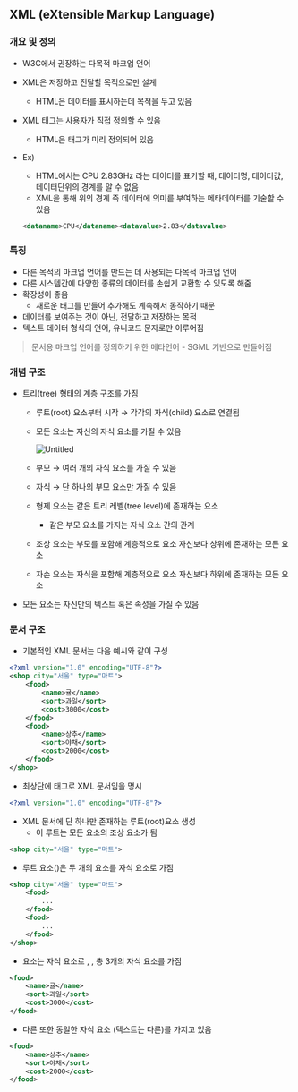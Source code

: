 ## XML (e**Xtensible Markup Language)**

### 개요 및 정의

- W3C에서 권장하는 다목적 마크업 언어
- XML은 저장하고 전달할 목적으로만 설계
    - HTML은 데이터를 표시하는데 목적을 두고 있음
- XML 태그는 사용자가 직접 정의할 수 있음
    - HTML은 태그가 미리 정의되어 있음
- Ex)
    - HTML에서는 CPU 2.83GHz 라는 데이터를 표기할 때, 데이터명, 데이터값, 데이터단위의 경계를 알 수 없음
    - XML을 통해 위의 경계 즉 데이터에 의미를 부여하는 메타데이터를 기술할 수 있음
    
    ```xml
    <dataname>CPU</dataname><datavalue>2.83</datavalue>
    ```
    

### 특징

- 다른 목적의 마크업 언어를 만드는 데 사용되는 다목적 마크업 언어
- 다른 시스템간에 다양한 종류의 데이터를 손쉽게 교환할 수 있도록 해줌
- 확장성이 좋음
    - 새로운 태그를 만들어 추가해도 계속해서 동작하기 때문
- 데이터를 보여주는 것이 아닌, 전달하고 저장하는 목적
- 텍스트 데이터 형식의 언어, 유니코드 문자로만 이루어짐

> 문서용 마크업 언어를 정의하기 위한 메타언어 - SGML 기반으로 만들어짐
> 

### 개념 구조

- 트리(tree) 형태의 계층 구조를 가짐
    - 루트(root) 요소부터 시작 → 각각의 자식(child) 요소로 연결됨
    - 모든 요소는 자신의 자식 요소를 가질 수 있음
        
        ![Untitled](https://s3-us-west-2.amazonaws.com/secure.notion-static.com/54ee5a60-29f9-4a9d-9cdb-d01b67ecd256/Untitled.png)
        
    - 부모 → 여러 개의 자식 요소를 가질 수 있음
    - 자식 → 단 하나의 부모 요소만 가질 수 있음
    - 형제 요소는 같은 트리 레벨(tree level)에 존재하는 요소
        - 같은 부모 요소를 가지는 자식 요소 간의 관계
    - 조상 요소는 부모를 포함해 계층적으로 요소 자신보다 상위에 존재하는 모든 요소
    - 자손 요소는 자식을 포함해 계층적으로 요소 자신보다 하위에 존재하는 모든 요소
- 모든 요소는 자신만의 텍스트 혹은 속성을 가질 수 있음

### 문서 구조

- 기본적인 XML 문서는 다음 예시와 같이 구성

```xml
<?xml version="1.0" encoding="UTF-8"?>
<shop city="서울" type="마트">
    <food>
        <name>귤</name>
        <sort>과일</sort>
        <cost>3000</cost>
    </food>
    <food>
        <name>상추</name>
        <sort>야채</sort>
        <cost>2000</cost>
    </food>
</shop>
```

- 최상단에 <xml> 태그로 XML 문서임을 명시

```xml
<?xml version="1.0" encoding="UTF-8"?>
```

- XML 문서에 단 하나만 존재하는 루트(root)요소 생성
    - 이 루트는 모든 요소의 조상 요소가 됨

```xml
<shop city="서울" type="마트">
```

- 루트 요소(<shop>)은 두 개의 <food> 요소를 자식 요소로 가짐

```xml
<shop city="서울" type="마트">
    <food>
        ...
    </food>
    <food>
        ...
    </food>
</shop>
```

- <food> 요소는 자식 요소로 <name>, <sort>, <cost> 총 3개의 자식 요소를 가짐

```xml
<food>
    <name>귤</name>
    <sort>과일</sort>
    <cost>3000</cost>
</food>
```

- 다른 <food> 또한 동일한 자식 요소 (텍스트는 다른)를 가지고 있음

```xml
<food>
    <name>상추</name>
    <sort>야채</sort>
    <cost>2000</cost>
</food>
```

